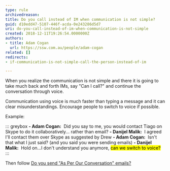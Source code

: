 ```yaml
---
type: rule
archivedreason: 
title: Do you call instead of IM when communication is not simple?
guid: d10edd47-5107-446f-acda-0e243286d5d7
uri: do-you-call-instead-of-im-when-communication-is-not-simple
created: 2018-12-11T19:26:54.0000000Z
authors:
- title: Adam Cogan
  url: https://ssw.com.au/people/adam-cogan
related: []
redirects:
- if-communication-is-not-simple-call-the-person-instead-of-im

---
```


When you realize the communication is not simple and there it is going to take much back and forth IMs, say "Can I call?" and continue the conversation through voice.

Communication using voice is much faster than typing a message and it can clear misunderstandings. Encourage people to switch to voice if possible.

<!--endintro-->

Example:


::: greybox
 **- Adam Cogan:**  Did you say to me, you would contact Tiago on Skype to do it collaboratively... rather than email?
 **- Danijel Malik:**  I agreed I'll contact them over Skype as suggested by Drew
 **- Adam Cogan:**  Isn't that what I just said? (and you said you were sending emails)
 **- Danijel Malik:**  Hold on...I don't understand you anymore, <mark>can we switch to voice?</mark>
:::

Then follow [Do you send "As Per Our Conversation" emails?](/do-you-send-as-per-our-conversation-emails)

